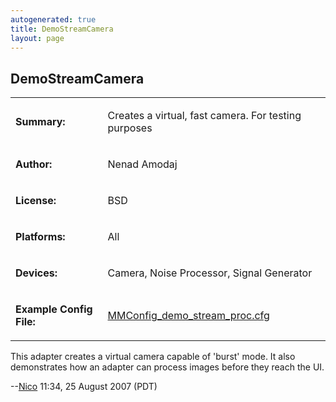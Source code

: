 ```yaml
---
autogenerated: true
title: DemoStreamCamera
layout: page
---
```


## DemoStreamCamera

<table>
<tr>
<td markdown="1">

**Summary:**

</td>
<td markdown="1">

Creates a virtual, fast camera. For testing purposes

</td>
</tr>
<tr>
<td markdown="1">

**Author:**

</td>
<td markdown="1">

Nenad Amodaj

</td>
</tr>
<tr>
<td markdown="1">

**License:**

</td>
<td markdown="1">

BSD

</td>
</tr>
<tr>
<td markdown="1">

**Platforms:**

</td>
<td markdown="1">

All

</td>
</tr>
<tr>
<td markdown="1">

**Devices:**

</td>
<td markdown="1">

Camera, Noise Processor, Signal Generator

</td>
</tr>
<tr>
<td markdown="1">

**Example Config File:**

</td>
<td markdown="1">

[MMConfig_demo_stream_proc.cfg](media/MMConfig_demo_stream_proc.cfg "wikilink")

</td>
</tr>
</table>

This adapter creates a virtual camera capable of 'burst' mode. It also
demonstrates how an adapter can process images before they reach the UI.

--[Nico](/users/Nico "wikilink") 11:34, 25 August 2007 (PDT)

